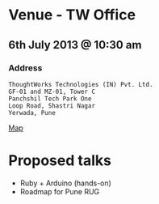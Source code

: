 # Venue - TW Office

## 6th July 2013 @ 10:30 am

### Address

    ThoughtWorks Technologies (IN) Pvt. Ltd.
    GF-01 and MZ-01, Tower C 
    Panchshil Tech Park One
    Loop Road, Shastri Nagar
    Yerwada, Pune

[Map](http://goo.gl/maps/vjdyU)

# Proposed talks

* Ruby + Arduino (hands-on)
* Roadmap for Pune RUG
